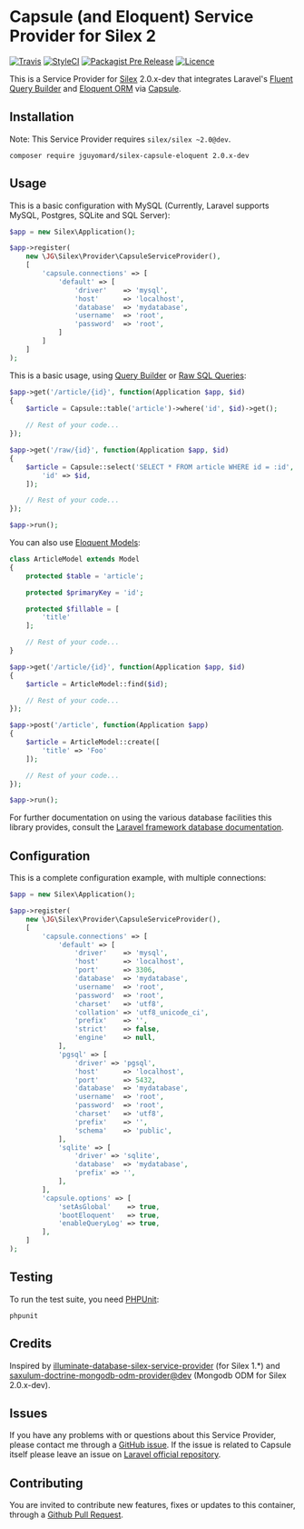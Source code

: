 # Capsule (and Eloquent) Service Provider for Silex 2
[![Travis](https://img.shields.io/travis/jguyomard/silex-capsule-eloquent.svg?maxAge=1800&style=flat-square)](https://travis-ci.org/jguyomard/silex-capsule-eloquent)
[![StyleCI](https://styleci.io/repos/56372806/shield)](https://styleci.io/repos/56372806)
[![Packagist Pre Release](https://img.shields.io/packagist/vpre/jguyomard/silex-capsule-eloquent.svg?maxAge=1800&style=flat-square)](https://packagist.org/packages/jguyomard/silex-capsule-eloquent)
[![Licence](https://img.shields.io/packagist/l/jguyomard/silex-capsule-eloquent.svg?maxAge=1800&style=flat-square)](https://github.com/jguyomard/silex-capsule-eloquent/blob/master/LICENCE)

This is a Service Provider for [Silex](http://silex.sensiolabs.org/) 2.0.x-dev that integrates Laravel's [Fluent Query Builder](https://laravel.com/docs/5.2/queries) and [Eloquent ORM](https://laravel.com/docs/5.2/eloquent) via [Capsule](https://github.com/illuminate/database).

## Installation

Note: This Service Provider requires `silex/silex ~2.0@dev`.

```
composer require jguyomard/silex-capsule-eloquent 2.0.x-dev
```

## Usage

This is a basic configuration with MySQL (Currently, Laravel supports MySQL, Postgres, SQLite and SQL Server):


```php
$app = new Silex\Application();

$app->register(
    new \JG\Silex\Provider\CapsuleServiceProvider(),
    [
        'capsule.connections' => [
            'default' => [
                'driver'    => 'mysql',
                'host'      => 'localhost',
                'database'  => 'mydatabase',
                'username'  => 'root',
                'password'  => 'root',
            ]
        ]
    ]
);
```

This is a basic usage, using [Query Builder](https://laravel.com/docs/5.2/queries) or [Raw SQL Queries](https://laravel.com/docs/5.2/database#running-queries):

```php
$app->get('/article/{id}', function(Application $app, $id)
{
    $article = Capsule::table('article')->where('id', $id)->get();

    // Rest of your code...
});

$app->get('/raw/{id}', function(Application $app, $id)
{
    $article = Capsule::select('SELECT * FROM article WHERE id = :id', [
        'id' => $id,
    ]);

    // Rest of your code...
});

$app->run();
```

You can also use [Eloquent Models](https://laravel.com/docs/5.2/eloquent):

```php
class ArticleModel extends Model
{
    protected $table = 'article';

    protected $primaryKey = 'id';

    protected $fillable = [
        'title'
    ];

    // Rest of your code...
}

$app->get('/article/{id}', function(Application $app, $id)
{
    $article = ArticleModel::find($id);

    // Rest of your code...
});

$app->post('/article', function(Application $app)
{
    $article = ArticleModel::create([
        'title' => 'Foo'
    ]);

    // Rest of your code...
});

$app->run();
```

For further documentation on using the various database facilities this library provides, consult the [Laravel framework database documentation](https://laravel.com/docs/5.2/database).

## Configuration

This is a complete configuration example, with multiple connections:
```php
$app = new Silex\Application();

$app->register(
    new \JG\Silex\Provider\CapsuleServiceProvider(),
    [
        'capsule.connections' => [
            'default' => [
                'driver'    => 'mysql',
                'host'      => 'localhost',
                'port'      => 3306,
                'database'  => 'mydatabase',
                'username'  => 'root',
                'password'  => 'root',
                'charset'   => 'utf8',
                'collation' => 'utf8_unicode_ci',
                'prefix'    => '',
                'strict'    => false,
                'engine'    => null,
            ],
            'pgsql' => [
                'driver' => 'pgsql',
                'host'      => 'localhost',
                'port'      => 5432,
                'database'  => 'mydatabase',
                'username'  => 'root',
                'password'  => 'root',
                'charset'   => 'utf8',
                'prefix'    => '',
                'schema'    => 'public',
            ],
            'sqlite' => [
                'driver' => 'sqlite',
                'database'  => 'mydatabase',
                'prefix' => '',
            ],
        ],
        'capsule.options' => [
            'setAsGlobal'    => true,
            'bootEloquent'   => true,
            'enableQueryLog' => true,
        ],
    ]
);
```


## Testing

To run the test suite, you need [PHPUnit](https://phpunit.de/):

```
phpunit
```

## Credits

Inspired by [illuminate-database-silex-service-provider](https://github.com/mattkirwan/illuminate-database-silex-service-provider/) (for Silex 1.*)
and [saxulum-doctrine-mongodb-odm-provider@dev](https://github.com/saxulum/saxulum-doctrine-mongodb-odm-provider/tree/master) (Mongodb ODM for Silex 2.0.x-dev).


## Issues

If you have any problems with or questions about this Service Provider, please contact me through a [GitHub issue](https://github.com/jguyomard/silex-capsule-eloquent/issues).
If the issue is related to Capsule itself please leave an issue on [Laravel official repository](https://github.com/laravel/framework/tree/5.2/src/Illuminate/Database).


## Contributing

You are invited to contribute new features, fixes or updates to this container, through a [Github Pull Request](https://github.com/jguyomard/silex-capsule-eloquent/pulls).
